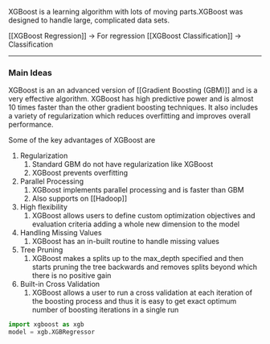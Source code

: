 XGBoost is a learning algorithm with lots of moving parts.XGBoost was designed to handle large, complicated data sets. 


[[XGBoost Regression]] -> For regression
[[XGBoost Classification]] -> Classification

---
### Main Ideas

XGBoost is an an advanced version of [[Gradient Boosting (GBM)]] and is a very effective algorithm. XGBoost has high predictive power and is almost 10 times faster than the other gradient boosting techniques. It also includes a variety of regularization which reduces overfitting and improves overall performance. 

Some of the key advantages of XGBoost are 

1. Regularization 
	1. Standard GBM do not have regularization like XGBoost
	2. XGBoost prevents overfitting
2. Parallel Processing
	1. XGBoost implements parallel processing and is faster than GBM
	2. Also supports on [[Hadoop]]
3. High flexibility
	1. XGBoost allows users to define custom optimization objectives and evaluation criteria adding a whole new dimension to the model
4. Handling Missing Values
	1. XGBoost has an in-built routine to handle missing values
5. Tree Pruning
	1. XGBoost makes a splits up to the max_depth specified and then starts pruning the tree backwards and removes splits beyond which there is no positive gain
6. Built-in Cross Validation
	1. XGBoost allows a user to run a cross validation at each iteration of the boosting process and thus it is easy to get exact optimum number of boosting iterations in a single run

```py
import xgboost as xgb
model = xgb.XGBRegressor
```
